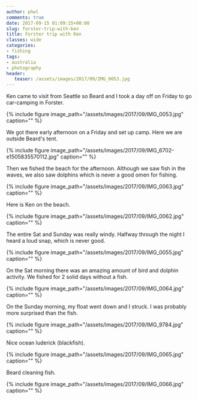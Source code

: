 ```yaml
---
author: phwl
comments: true
date: 2017-09-15 01:09:15+00:00
slug: forster-trip-with-ken
title: Forster trip with Ken
classes: wide
categories:
- fishing
tags:
- australia
- photography
header:
   teaser: /assets/images/2017/09/IMG_0053.jpg
---
```


Ken came to visit from Seattle so Beard and I took a day off on Friday to go car-camping in Forster.

{% include figure image_path="/assets/images/2017/09/IMG_0053.jpg" caption="" %}
<!-- more -->

We got there early afternoon on a Friday and set up camp. Here we are outside Beard's tent.

{% include figure image_path="/assets/images/2017/09/IMG_6702-e1505835570112.jpg" caption="" %}

Then we fished the beach for the afternoon. Although we saw fish in the waves, we also saw dolphins which is never a good omen for fishing.

{% include figure image_path="/assets/images/2017/09/IMG_0063.jpg" caption="" %}

Here is Ken on the beach.

{% include figure image_path="/assets/images/2017/09/IMG_0062.jpg" caption="" %}

The entire Sat and Sunday was really windy. Halfway through the night I heard a loud snap, which is never good.

{% include figure image_path="/assets/images/2017/09/IMG_0055.jpg" caption="" %}

On the Sat morning there was an amazing amount of bird and dolphin activity. We fished for 2 solid days without a fish.

{% include figure image_path="/assets/images/2017/09/IMG_0064.jpg" caption="" %}

On the Sunday morning, my float went down and I struck. I was probably more surprised than the fish.

{% include figure image_path="/assets/images/2017/09/IMG_9784.jpg" caption="" %}

Nice ocean luderick (blackfish).

{% include figure image_path="/assets/images/2017/09/IMG_0065.jpg" caption="" %}

Beard cleaning fish.

{% include figure image_path="/assets/images/2017/09/IMG_0066.jpg" caption="" %}






